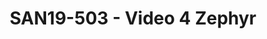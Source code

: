 ---
categories:
- san19
description: Video acquisition, processing, and rendering are key features for a variety
  of different embedded applications and they are heavily used in automotive, monitoring
  and various AI applications. More specifically, I recently had to work on implementing
  camera support for a microcontroller running Zephyr RTOS. There is no existing support
  for camera in Zephyr, but like any other component, creating a common and generic
  subsystem/API benefits the community and encourages video component support work.
  Several software proposals, including one of my own, are currently under review
  and maybe even part of Zephyr when you read these words. We will review a few camera
  basics, the different ways to drive them and how to design a suitable subsystem/API,
  taking into account scalability, latency and memory footprint. We will conclude
  with a summary of the current upstream status and the status of any outstanding
  pull requests.
image:
  featured: 'true'
  path: /assets/images/featured-images/san19/SAN19-503.png
session_attendee_num: '7'
session_id: SAN19-503
session_room: Sunset V (Session 1)
session_slot:
  end_time: '2019-09-27 08:55:00'
  start_time: '2019-09-27 08:30:00'
session_speakers:
- speaker_bio: Software engineer member of the Linaro support and solutions team.
  speaker_company: Linaro
  speaker_image: /assets/images/speakers/san19/loic-poulain.jpg
  speaker_location: ''
  speaker_name: Loic Poulain
  speaker_position: Developer Support Enginee
  speaker_username: loic.poulain
session_track: IoT and Embedded
tag: session
tags:
- IoT and Embedded
- ' Multimedia'
- ' 96Boards'
title: SAN19-503 - Video 4 Zephyr
---